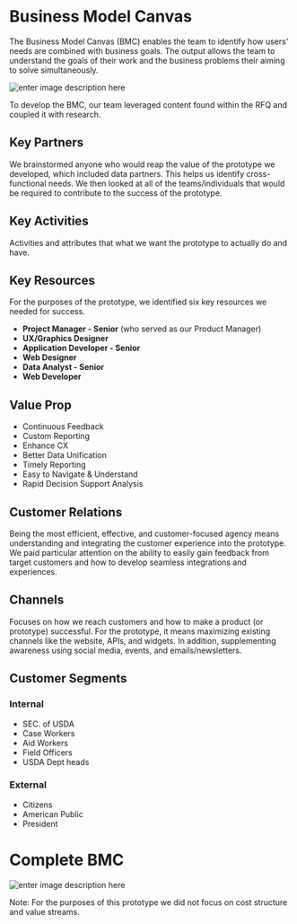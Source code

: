 # Business Model Canvas
The Business Model Canvas (BMC) enables the team to identify how users' needs are combined with business goals. The output allows the team to understand the goals of their work and the business problems their aiming to solve simultaneously. 

![enter image description here](https://lh3.googleusercontent.com/Ir3K5h2UnidapuBPbNRvj69bhWswfucW0sfkOs1BdqxgGReCeEUYtHALxb4hEhv-K0odXtag-E1I "Business Model Canvas Ideation Session")

To develop the BMC, our team leveraged content found within the RFQ and coupled it with research.
## Key Partners
We brainstormed anyone who would reap the value of the prototype we developed, which included data partners. This helps us identify cross-functional needs. We then looked at all of the teams/individuals that would be required to contribute to the success of the prototype.

## Key Activities
Activities and attributes that what we want the prototype to actually do and have. 

## Key Resources

For the purposes of the prototype, we identified six key resources we needed for success.
- **Project Manager - Senior** (who served as our Product Manager)
- **UX/Graphics Designer**
- **Application Developer - Senior**
- **Web Designer**
- **Data Analyst - Senior**
- **Web Developer**


## Value Prop

- Continuous Feedback
- Custom Reporting
- Enhance CX
- Better Data Unification
- Timely Reporting
- Easy to Navigate & Understand
- Rapid Decision Support Analysis 

## Customer Relations
Being the most efficient, effective, and customer-focused agency means understanding and integrating the customer experience into the prototype. We paid particular attention on the ability to easily gain feedback from target customers and how to develop seamless integrations and experiences. 

## Channels
Focuses on how we reach customers and how to make a product (or prototype) successful. For the prototype, it means maximizing existing channels like the website, APIs, and widgets. In addition, supplementing awareness using social media, events, and emails/newsletters. 

## Customer Segments

### Internal
- SEC. of USDA
- Case Workers
- Aid Workers
- Field Officers
- USDA Dept heads

### External
- Citizens
- American Public
- President


# Complete BMC
![enter image description here](https://lh3.googleusercontent.com/v8UskSQ8x9MkZNPTJhvsVSjlcnZSlan5AJA1M_zJ_F7ew_2MNYZrTOG3Lt5vwBLfjfNtOFiMZcLd "Complete BMC")

Note: For the purposes of this prototype we did not focus on cost structure and value streams.
